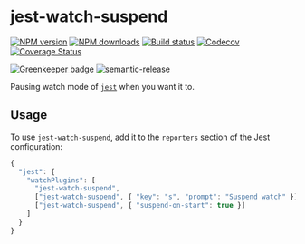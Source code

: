 # jest-watch-suspend

[![NPM version][npm-image]][npm-url]
[![NPM downloads][downloads-image]][downloads-url]
[![Build status][travis-image]][travis-url]
[![Codecov][codecov-image]][codecov-url]
[![Coverage Status][coveralls-image]][coveralls-url]

[![Greenkeeper badge][green-keeper-image]][green-keeper-url]
[![semantic-release][semantic-release-image]][semantic-release-url]

Pausing watch mode of [`jest`](https://jestjs.io/) when you want it to.

## Usage

To use `jest-watch-suspend`,
add it to the `reporters` section of the Jest configuration:

```js
{
  "jest": {
    "watchPlugins": [
      "jest-watch-suspend",
      ["jest-watch-suspend", { "key": "s", "prompt": "Suspend watch" }]
      ["jest-watch-suspend", { "suspend-on-start": true }]
    ]
  }
}
```

[npm-image]: https://img.shields.io/npm/v/jest-watch-suspend.svg?style=flat
[npm-url]: https://npmjs.org/package/jest-watch-suspend
[downloads-image]: https://img.shields.io/npm/dm/jest-watch-suspend.svg?style=flat
[downloads-url]: https://npmjs.org/package/jest-watch-suspend
[travis-image]: https://img.shields.io/travis/unional/jest-watch-suspend/master.svg?style=flat
[travis-url]: https://travis-ci.org/unional/jest-watch-suspend?branch=master
[codecov-image]: https://codecov.io/gh/unional/jest-watch-suspend/branch/master/graph/badge.svg
[codecov-url]: https://codecov.io/gh/unional/jest-watch-suspend
[coveralls-image]: https://coveralls.io/repos/github/unional/jest-watch-suspend/badge.svg
[coveralls-url]: https://coveralls.io/github/unional/jest-watch-suspend
[green-keeper-image]:
https://badges.greenkeeper.io/unional/jest-watch-suspend.svg
[green-keeper-url]:https://greenkeeper.io/
[semantic-release-image]:https://img.shields.io/badge/%20%20%F0%9F%93%A6%F0%9F%9A%80-semantic--release-e10079.svg
[semantic-release-url]:https://github.com/semantic-release/semantic-release
